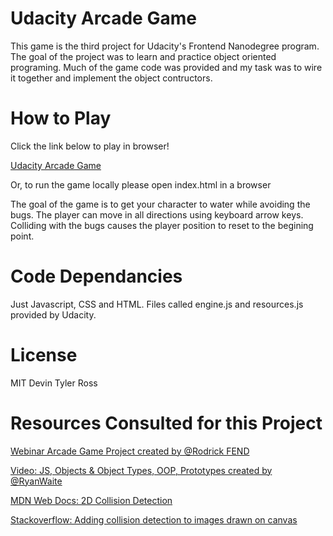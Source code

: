 Udacity Arcade Game
===============================

This game is the third project for Udacity's Frontend Nanodegree program. The goal of the project 
was to learn and practice object oriented programing. Much of the game code was provided and my task was to wire it together and 
implement the object contructors. 

How to Play
===============================

Click the link below to play in browser!

[Udacity Arcade Game](https://devintylerross.github.io/Udacity-Arcarde-Game/) 

Or, to run the game locally please open index.html in a browser

The goal of the game is to get your character to water while avoiding the bugs. The player can move in all directions using keyboard arrow keys. Colliding with the bugs causes the player position to reset to the begining point. 

Code Dependancies 
===============================

Just Javascript, CSS and HTML. Files called engine.js and resources.js provided by Udacity. 


License
===============================


MIT Devin Tyler Ross


Resources Consulted for this Project
===============================

[Webinar Arcade Game Project created by @Rodrick FEND](https://zoom.us/recording/play/aulotDlzKFegQFIJTaTzKgWvNkVsYtlwO454vL1UPE1Cm6lOUBQCtfVurPOIAGAS?startTime=1529542978000)

[Video: JS, Objects & Object Types, OOP, Prototypes created by @RyanWaite](https://youtu.be/0ovAyu3ZvFQ)

[MDN Web Docs: 2D Collision Detection](https://developer.mozilla.org/en-US/docs/Games/Techniques/2D_collision_detection)

[Stackoverflow: Adding collision detection to images drawn on canvas](https://stackoverflow/questions/13916966/adding-collision-detection-to-images-drawn-on-canvas)